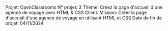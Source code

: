 Projet: OpenClassrooms
N° projet: 3 
Thème: Créez la page d'accueil d'une agence de voyage avec HTML & CSS
Client: 
Mission: Créer la page d'accueil d'une agence de voyage en utilisant HTML et CSS
Date de fin de projet: 04/11/2024